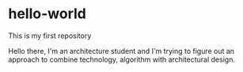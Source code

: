 # hello-world
This is my first repository

Hello there, I'm an architecture student and I'm trying to figure out an approach to combine technology, algorithm with architectural design.
